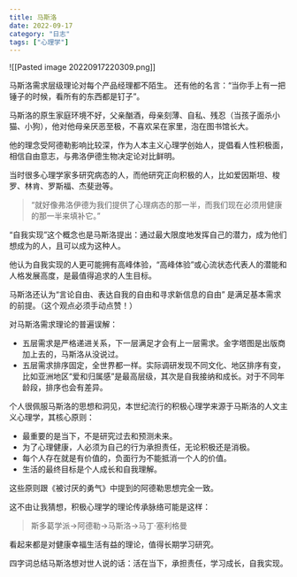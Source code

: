 ```yaml
---
title: 马斯洛
date: 2022-09-17
category: "日志"
tags: ["心理学"]
---
```

![[Pasted image 20220917220309.png]]

马斯洛需求层级理论对每个产品经理都不陌生。
还有他的名言：“当你手上有一把锤子的时候，看所有的东西都是钉子”。

马斯洛的原生家庭环境不好，父亲酗酒，母亲刻薄、自私、残忍（当孩子面杀小猫、小狗），他对他母亲厌恶至极，不喜欢呆在家里，泡在图书馆长大。

他的理念受阿德勒影响比较深，作为人本主义心理学创始人，提倡看人性积极面，相信自由意志，与弗洛伊德生物决定论对比鲜明。

当时很多心理学家多研究病态的人，而他研究正向积极的人，比如爱因斯坦、梭罗、林肯、罗斯福、杰斐逊等。

> “就好像弗洛伊德为我们提供了心理病态的那一半，而我们现在必须用健康的那一半来填补它。”

“自我实现”这个概念也是马斯洛提出：通过最大限度地发挥自己的潜力，成为他们想成为的人，且可以成为这种人。

他认为自我实现的人更可能拥有高峰体验，“高峰体验”或心流状态代表人的潜能和人格发展高度，是最值得追求的人生目标。

马斯洛还认为“言论自由、表达自我的自由和寻求新信息的自由” 是满足基本需求的前提。（这个观点必须手动点赞！）

对马斯洛需求理论的普遍误解：
- 五层需求是严格递进关系，下一层满足才会有上一层需求。金字塔图是出版商加上去的，马斯洛从没说过。
- 五层需求排序固定，全世界都一样。实际调研发现不同文化、地区排序有变，比如亚洲地区“爱和归属感”是最高层级，其次是自我接纳和成长。对于不同年龄段，排序也会有差异。

个人很佩服马斯洛的思想和洞见，本世纪流行的积极心理学来源于马斯洛的人文主义心理学，其核心原则：
- 最重要的是当下，不是研究过去和预测未来。
- 为了心理健康，人必须为自己的行为承担责任，无论积极还是消极。
- 每个人存在就是有价值的，负面行为不能抵消一个人的价值。
- 生活的最终目标是个人成长和自我理解。

这些原则跟《被讨厌的勇气》中提到的阿德勒思想完全一致。

这不由让我猜想，积极心理学的理论传承脉络可能是这样：
> 斯多葛学派->阿德勒->马斯洛->马丁·塞利格曼

看起来都是对健康幸福生活有益的理论，值得长期学习研究。

四字词总结马斯洛想对世人说的话：活在当下，承担责任，学习成长，自我实现。